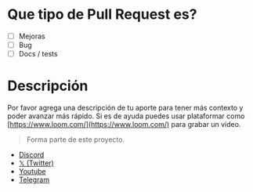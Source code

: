# Que tipo de Pull Request es?

- [ ] Mejoras
- [ ] Bug
- [ ] Docs / tests

# Descripción

Por favor agrega una descripción de tu aporte para tener más contexto y poder avanzar más rápido. Si es de ayuda puedes usar plataformar como [https://www.loom.com/](https://www.loom.com/) para grabar un video.


> Forma parte de este proyecto.

-   [Discord](https://link.codigoencasa.com/DISCORD)
-   [𝕏 (Twitter)](https://twitter.com/leifermendez)
-   [Youtube](https://www.youtube.com/watch?v=5lEMCeWEJ8o&list=PL_WGMLcL4jzWPhdhcUyhbFU6bC0oJd2BR)
-   [Telegram](https://t.me/leifermendez)
